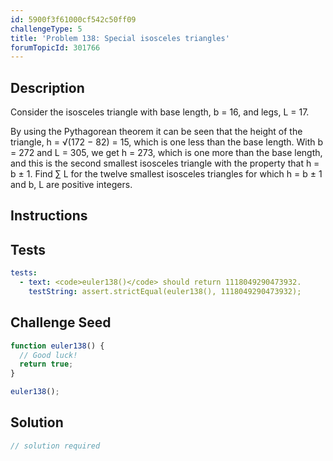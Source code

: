 ```yaml
---
id: 5900f3f61000cf542c50ff09
challengeType: 5
title: 'Problem 138: Special isosceles triangles'
forumTopicId: 301766
---
```


## Description
<section id='description'>
Consider the isosceles triangle with base length, b = 16, and legs, L = 17.


By using the Pythagorean theorem it can be seen that the height of the triangle, h = √(172 − 82) = 15, which is one less than the base length.
With b = 272 and L = 305, we get h = 273, which is one more than the base length, and this is the second smallest isosceles triangle with the property that h = b ± 1.
Find ∑ L for the twelve smallest isosceles triangles for which h = b ± 1 and b, L are positive integers.
</section>

## Instructions
<section id='instructions'>

</section>

## Tests
<section id='tests'>

```yml
tests:
  - text: <code>euler138()</code> should return 1118049290473932.
    testString: assert.strictEqual(euler138(), 1118049290473932);

```

</section>

## Challenge Seed
<section id='challengeSeed'>

<div id='js-seed'>

```js
function euler138() {
  // Good luck!
  return true;
}

euler138();
```

</div>



</section>

## Solution
<section id='solution'>

```js
// solution required
```

</section>
